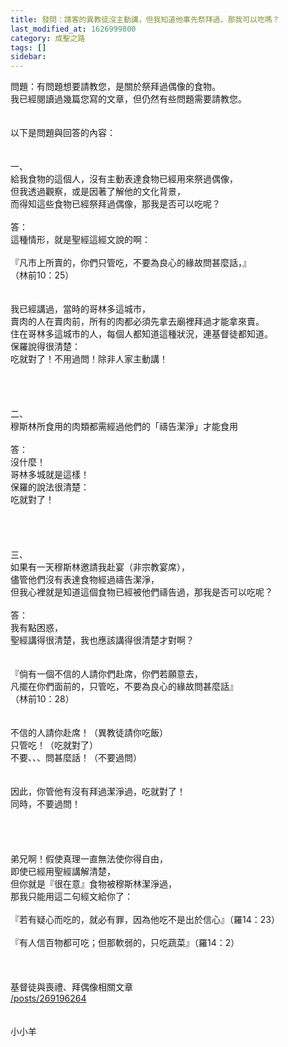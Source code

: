 ```yaml
---
title: 發問：請客的異教徒沒主動講，但我知道他事先祭拜過，那我可以吃嗎？
last_modified_at: 1626999800
category: 成聖之路
tags: []
sidebar: 
---
```


<div>問題：有問題想要請教您，是關於祭拜過偶像的食物。</div>
<div>我已經閱讀過幾篇您寫的文章，但仍然有些問題需要請教您。</div>
<div> </div>
<div> </div>
<div>以下是問題與回答的內容：</div>
<div> </div>
<div> </div>
<div>一、<span style="white-space:pre"> </span></div>
<div>給我食物的這個人，沒有主動表達食物已經用來祭過偶像，</div>
<div>但我透過觀察，或是因著了解他的文化背景，</div>
<div>而得知這些食物已經祭拜過偶像，那我是否可以吃呢？</div>
<div> </div>
<div>答：</div>
<div>這種情形，就是聖經這經文說的啊：</div>
<div> </div>
<div>『凡市上所賣的，你們只管吃，不要為良心的緣故問甚麼話，』</div>
<div>（林前10：25）</div>
<div> </div>
<div> </div>
<div>我已經講過，當時的哥林多這城市，</div>
<div>賣肉的人在賣肉前，所有的肉都必須先拿去廟裡拜過才能拿來賣。</div>
<div>住在哥林多這城市的人，每個人都知道這種狀況，連基督徒都知道。</div>
<div>保羅說得很清楚：</div>
<div>吃就對了！不用過問！除非人家主動講！</div>
<div> </div>
<div> </div>
<div> </div>
<div> </div>
<div>二、</div>
<div>穆斯林所食用的肉類都需經過他們的「禱告潔淨」才能食用</div>
<div> </div>
<div>答：</div>
<div>沒什麼！</div>
<div>哥林多城就是這樣！</div>
<div>保羅的說法很清楚：</div>
<div>吃就對了！</div>
<div> </div>
<div> </div>
<div> </div>
<div> </div>
<div>三、</div>
<div>如果有一天穆斯林邀請我赴宴（非宗教宴席），</div>
<div>儘管他們沒有表達食物經過禱告潔淨，</div>
<div>但我心裡就是知道這個食物已經被他們禱告過，那我是否可以吃呢？</div>
<div> </div>
<div>答：</div>
<div>我有點困惑，</div>
<div>聖經講得很清楚，我也應該講得很清楚才對啊？</div>
<div> </div>
<div> </div>
<div>『倘有一個不信的人請你們赴席，你們若願意去，</div>
<div>凡擺在你們面前的，只管吃，不要為良心的緣故問甚麼話』</div>
<div>（林前10：28）</div>
<div> </div>
<div> </div>
<div>不信的人請你赴席！（異教徒請你吃飯）</div>
<div>只管吃！（吃就對了）</div>
<div>不要、、、問甚麼話！（不要過問）</div>
<div> </div>
<div> </div>
<div>因此，你管他有沒有拜過潔淨過，吃就對了！</div>
<div>同時，不要過問！</div>
<div> </div>
<div> </div>
<div> </div>
<div> </div>
<div>弟兄啊！假使真理一直無法使你得自由，</div>
<div>即使已經用聖經講解清楚，</div>
<div>但你就是『很在意』食物被穆斯林潔淨過，</div>
<div>那我只能用這二句經文給你了：</div>
<div> </div>
<div>『若有疑心而吃的，就必有罪，因為他吃不是出於信心』（羅14：23）</div>
<div> </div>
<div>『有人信百物都可吃；但那軟弱的，只吃蔬菜』（羅14：2）</div>
<div> </div>
<div> </div>
<div> </div>
<div>
<div>基督徒與喪禮、拜偶像相關文章</div>
<div><a href="/posts/269196264" target="_blank">/posts/269196264</a></div>
</div>
<div> </div>
<div> </div>
<div>小小羊</div>
